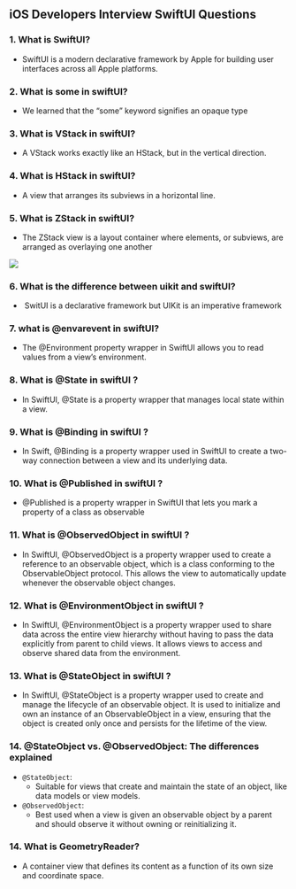 ## iOS Developers Interview SwiftUI Questions

 ### 1. What is SwiftUI?
  - SwiftUI is a modern declarative framework by Apple for building user interfaces across all Apple platforms.

 ### 2. What is some in swiftUI?
  - We learned that the “some” keyword signifies an opaque type
    
 ### 3. What is VStack in swiftUI?
   - A VStack works exactly like an HStack, but in the vertical direction.

 ### 4. What is HStack in swiftUI?
   - A view that arranges its subviews in a horizontal line.

 ### 5. What is ZStack in swiftUI?
   - The ZStack view is a layout container where elements, or subviews, are arranged as overlaying one another

![](https://miro.medium.com/v2/resize:fit:1400/format:webp/1*Q5PisUZG2BoJYvfHExMiow.png)

### 6. What is the difference between uikit and swiftUI?
  -  SwitUI is a declarative framework but UIKit is an imperative framework

### 7. what is @envarevent in swiftUI?
  - The @Environment property wrapper in SwiftUI allows you to read values from a view’s environment. 

### 8. What is @State in swiftUI ?
  - In SwiftUI, @State is a property wrapper that manages local state within a view.

### 9. What is @Binding in swiftUI ?
  - In Swift, @Binding is a property wrapper used in SwiftUI to create a two-way connection between a view and its 
    underlying data.

### 10. What is @Published in swiftUI ?
  - @Published is a property wrapper in SwiftUI that lets you mark a property of a class as observable

### 11. What is @ObservedObject in swiftUI ?
  -  In SwiftUI, @ObservedObject is a property wrapper used to create a reference to an observable object, which is a class 
     conforming to the ObservableObject protocol. This allows the view to automatically update whenever the observable 
     object changes.

### 12. What is @EnvironmentObject in swiftUI ?
  - In SwiftUI, @EnvironmentObject is a property wrapper used to share data across the entire view hierarchy without having 
    to pass the data explicitly from parent to child views. It allows views to access and observe shared data from the 
    environment.

### 13. What is @StateObject in swiftUI ?
  - In SwiftUI, @StateObject is a property wrapper used to create and manage the lifecycle of an observable object. It is 
    used to initialize and own an instance of an ObservableObject in a view, ensuring that the object is created only once 
    and persists for the lifetime of the view.

### 14. @StateObject vs. @ObservedObject: The differences explained
  - `@StateObject`:
       - Suitable for views that create and maintain the state of an object, like data models or view models.
  - `@ObservedObject`:
       - Best used when a view is given an observable object by a parent and should observe it without owning or reinitializing it.

### 14. What is GeometryReader?
  - A container view that defines its content as a function of its own size and coordinate space.
